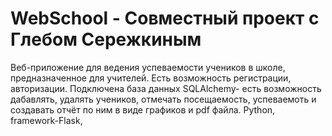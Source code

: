 # WebSchool - Совместный проект с Глебом Сережкиным
Веб-приложение для ведения успеваемости учеников в школе, предназначенное для учителей.
Есть возможность регистрации, авторизации.  Подключена база данных SQLAlchemy- есть 
возможность дабавлять, удалять учеников, отмечать посещаемость, успеваемоть и создавать
отчёт по ним в виде графиков и pdf файла.
Python, framework-Flask,
